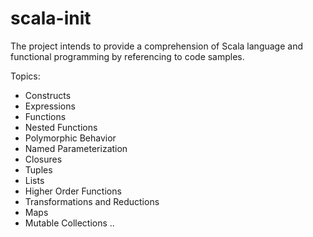 # scala-init

The project intends to provide a comprehension of Scala language and functional programming by referencing to code samples.


Topics:

* Constructs
* Expressions
* Functions
* Nested Functions
* Polymorphic Behavior
* Named Parameterization
* Closures
* Tuples
* Lists
* Higher Order Functions
* Transformations and Reductions
* Maps
* Mutable Collections
..
